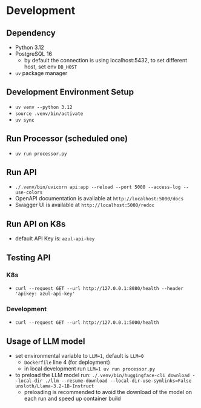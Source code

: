 # Development

## Dependency
* Python 3.12
* PostgreSQL 16
  * by default the connection is using localhost:5432, to set different host, set env `DB_HOST`
* `uv` package manager

## Development Environment Setup
* `uv venv --python 3.12`
* `source .venv/bin/activate`
* `uv sync`

## Run Processor (scheduled one)
* `uv run processor.py`

## Run API
* `./.venv/bin/uvicorn api:app --reload --port 5000 --access-log --use-colors`
* OpenAPI documentation is available at `http://localhost:5000/docs`
* Swagger UI is available at `http://localhost:5000/redoc`

## Run API on K8s
* default API Key is: `azul-api-key`

## Testing API
### K8s
* `curl --request GET --url http://127.0.0.1:8080/health --header 'apikey: azul-api-key'`
### Development
* `curl --request GET --url http://127.0.0.1:5000/health`

## Usage of LLM model
* set environmental variable to `LLM=1`, default is `LLM=0`
  * `Dockerfile` line 4 (for deployment)
  * in local development run `LLM=1 uv run processor.py`
* to preload the LLM model run: `./.venv/bin/huggingface-cli download --local-dir ./llm --resume-download --local-dir-use-symlinks=False unsloth/Llama-3.2-1B-Instruct`
  * preloading is recommended to avoid the download of the model on each run and speed up container build